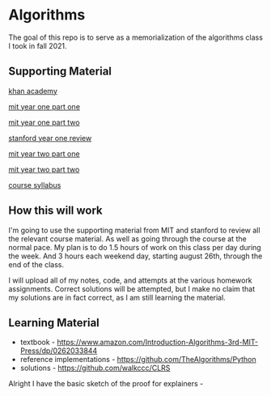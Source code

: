 # Algorithms

The goal of this repo is to serve as a memorialization of the algorithms class I took in fall 2021.

## Supporting Material

[khan academy](https://www.khanacademy.org/computing/computer-science/algorithms)

[mit year one part one](https://ocw.mit.edu/courses/electrical-engineering-and-computer-science/6-006-introduction-to-algorithms-fall-2011/lecture-notes/)

[mit year one part two](https://ocw.mit.edu/courses/electrical-engineering-and-computer-science/6-046j-design-and-analysis-of-algorithms-spring-2015/index.htm)

[stanford year one review](https://www.youtube.com/channel/UCH4s4ek5zqNvct5oy9_jd_g/videos)

[mit year two part one](https://ocw.mit.edu/courses/electrical-engineering-and-computer-science/6-046j-introduction-to-algorithms-sma-5503-fall-2005/index.htm)

[mit year two part two](https://ocw.mit.edu/courses/electrical-engineering-and-computer-science/6-854j-advanced-algorithms-fall-2005/index.htm)

[course syllabus](https://www.gc.cuny.edu/Page-Elements/Academics-Research-Centers-Initiatives/Doctoral-Programs/Computer-Science/Course-Listings/Spring-2019/Algorithms)

## How this will work

I'm going to use the supporting material from MIT and stanford to review all the relevant course material.  As well as going through the course at the normal pace.  My plan is to do 1.5 hours of work on this class per day during the week.  And 3 hours each weekend day, starting august 26th, through the end of the class.

I will upload all of my notes, code, and attempts at the various homework assignments.  Correct solutions will be attempted, but I make no claim that my solutions are in fact correct, as I am still learning the material.

## Learning Material

* textbook - https://www.amazon.com/Introduction-Algorithms-3rd-MIT-Press/dp/0262033844
* reference implementations - https://github.com/TheAlgorithms/Python
* solutions - https://github.com/walkccc/CLRS


Alright I have the basic sketch of the proof for explainers - 